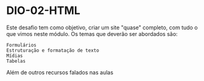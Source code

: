 # DIO-02-HTML

Este desafio tem como objetivo, criar um site "quase" completo, com tudo o que vimos neste módulo. Os temas que deverão ser abordados são:

    Formulários
    Estruturação e formatação de texto
    Mídias
    Tabelas

Além de outros recursos falados nas aulas
